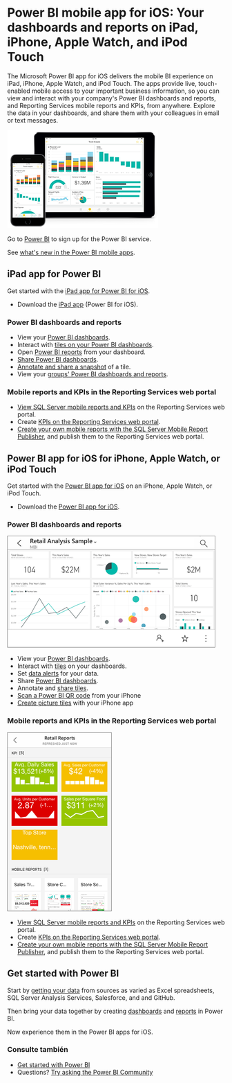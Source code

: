 <properties 
   pageTitle="Power BI mobile app for iOS devices"
   description="View and interact with your company's Power BI dashboards and reports, and Reporting Services mobile reports and KPIs, from anywhere."
   services="powerbi" 
   documentationCenter="" 
   authors="maggiesMSFT" 
   manager="mblythe" 
   backup=""
   editor=""
   tags=""
   qualityFocus="no"
   qualityDate=""/>
 
<tags
   ms.service="powerbi"
   ms.devlang="NA"
   ms.topic="article"
   ms.tgt_pltfrm="NA"
   ms.workload="powerbi"
   ms.date="09/30/2016"
   ms.author="maggies"/>

# Power BI mobile app for iOS: Your dashboards and reports on iPad, iPhone, Apple Watch, and iPod Touch

The Microsoft Power BI app for iOS delivers the mobile BI experience on iPad, iPhone, Apple Watch, and iPod Touch. The apps provide live, touch-enabled mobile access to your important business information, so you can view and interact with your company's Power BI dashboards and reports, and Reporting Services mobile reports and KPIs, from anywhere. Explore the data in your dashboards, and share them with your colleagues in email or text messages.

![](media/powerbi-mobile-ipad-iphone-apps/PBI_iPad_iPhoneDevices.png)

Go to <bpt id="p1">[</bpt>Power BI<ept id="p1">](http://go.microsoft.com/fwlink/?LinkID=513879)</ept> to sign up for the Power BI service.

See <bpt id="p1">[</bpt>what's new in the Power BI mobile apps<ept id="p1">](powerbi-mobile-whats-new-in-the-mobile-apps.md)</ept>.

## iPad app for Power BI

Get started with the <bpt id="p1">[</bpt>iPad app for Power BI for iOS<ept id="p1">](powerbi-mobile-ipad-app-get-started.md)</ept>.

-   Download the <bpt id="p1">[</bpt>iPad app<ept id="p1">](http://go.microsoft.com/fwlink/?LinkId=522062)</ept> (Power BI for iOS).

### Power BI dashboards and reports

-   View your <bpt id="p1">[</bpt>Power BI dashboards<ept id="p1">](powerbi-mobile-dashboards-on-the-ipad-app.md)</ept>.
-   Interact with <bpt id="p1">[</bpt>tiles on your Power BI dashboards<ept id="p1">](powerbi-mobile-tiles-in-the-ipad-app.md)</ept>.
-   Open <bpt id="p1">[</bpt>Power BI reports<ept id="p1">](powerbi-mobile-reports-on-the-ipad-app.md)</ept> from your dashboard.
-   <bpt id="p1">[</bpt>Share Power BI dashboards<ept id="p1">](powerbi-mobile-share-dashboards-from-the-ipad-app.md)</ept>.
-   <bpt id="p1">[</bpt>Annotate and share a snapshot<ept id="p1">](powerbi-mobile-annotate-and-share-a-snapshot-from-the-ipad-app.md)</ept> of a tile.
-   View your <bpt id="p1">[</bpt>groups' Power BI dashboards and reports<ept id="p1">](powerbi-service-mobile-groups-in-the-ipad-app.md)</ept>.

### Mobile reports and KPIs in the Reporting Services web portal

- <bpt id="p1">[</bpt>View SQL Server mobile reports and KPIs<ept id="p1">](powerbi-mobile-ipad-kpis-mobile-reports.md)</ept> on the Reporting Services web portal.
- Create <bpt id="p1">[</bpt>KPIs on the Reporting Services web portal<ept id="p1">](https://msdn.microsoft.com/library/mt683632.aspx)</ept>.
- <bpt id="p1">[</bpt>Create your own mobile reports with the SQL Server Mobile Report Publisher<ept id="p1">](https://msdn.microsoft.com/library/mt652547.aspx)</ept>, and publish them to the Reporting Services web portal.

## Power BI app for iOS for iPhone, Apple Watch, or iPod Touch

Get started with the <bpt id="p1">[</bpt>Power BI app for iOS<ept id="p1">](powerbi-mobile-iphone-app-get-started.md)</ept> on an iPhone, Apple Watch, or iPod Touch.

-   Download the <bpt id="p1">[</bpt>Power BI app for iOS<ept id="p1">](http://go.microsoft.com/fwlink/?LinkId=522062)</ept>.

### Power BI dashboards and reports

![](media/powerbi-mobile-ipad-iphone-apps/power-bi-iphone-dashboard-landscape.png)

-   View your <bpt id="p1">[</bpt>Power BI dashboards<ept id="p1">](powerbi-mobile-dashboards-in-the-iphone-app.md)</ept>.
-   Interact with <bpt id="p1">[</bpt>tiles<ept id="p1">](powerbi-mobile-tiles-in-the-iphone-app.md)</ept> on your dashboards.
-   Set <bpt id="p1">[</bpt>data alerts<ept id="p1">](powerbi-mobile-set-data-alerts-in-the-iphone-app.md)</ept> for your data.
-   Share <bpt id="p1">[</bpt>Power BI dashboards<ept id="p1">](powerbi-mobile-share-a-dashboard-from-the-iphone-app.md)</ept>.
-   Annotate and <bpt id="p1">[</bpt>share tiles<ept id="p1">](powerbi-mobile-annotate-and-share-a-tile-from-the-iphone-app.md)</ept>.
-   <bpt id="p1">[</bpt>Scan a Power BI QR code<ept id="p1">](powerbi-mobile-qr-code-for-tile.md)</ept> from your iPhone
-   <bpt id="p1">[</bpt>Create picture tiles<ept id="p1">](powerbi-mobile-picture-tiles-in-the-iphone-app.md)</ept> with your iPhone app

### Mobile reports and KPIs in the Reporting Services web portal

![](media/powerbi-mobile-ipad-iphone-apps/power-bi-iphone-ssrs-samples.png)


- <bpt id="p1">[</bpt>View SQL Server mobile reports and KPIs<ept id="p1">](powerbi-mobile-iphone-kpis-mobile-reports.md)</ept> on the Reporting Services web portal.
- Create <bpt id="p1">[</bpt>KPIs on the Reporting Services web portal<ept id="p1">](https://msdn.microsoft.com/library/mt683632.aspx)</ept>.
- <bpt id="p1">[</bpt>Create your own mobile reports with the SQL Server Mobile Report Publisher<ept id="p1">](https://msdn.microsoft.com/library/mt652547.aspx)</ept>, and publish them to the Reporting Services web portal.

## Get started with Power BI

Start by <bpt id="p1">[</bpt>getting your data<ept id="p1">](powerbi-service-get-data.md)</ept> from sources as varied as Excel spreadsheets, SQL Server Analysis Services, Salesforce, and and GitHub.

Then bring your data together by creating <bpt id="p1">[</bpt>dashboards<ept id="p1">](powerbi-service-dashboards.md)</ept> and <bpt id="p2">[</bpt>reports<ept id="p2">](powerbi-service-reports.md)</ept> in Power BI.

Now experience them in the Power BI apps for iOS.

### Consulte también

- [Get started with Power BI](powerbi-service-get-started.md)
- Questions? [Try asking the Power BI Community](http://community.powerbi.com/)
